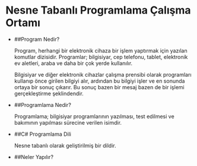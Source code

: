 # Nesne Tabanlı Programlama Çalışma Ortamı

- ##Program Nedir?
 
  Program, herhangi bir elektronik cihaza bir işlem yaptırmak için yazılan komutlar dizisidir.
  Programlar; bilgisiyar, cep telefonu, tablet, elektronik ev aletleri, araba ve daha bir çok yerde kullanılır.
  
  Bilgisiyar ve diğer elektronik cihazlar çalışma prensibi olarak programları kullanıp önce girilen bilgiyi alır, ardından bu bilgiyi işler ve en sonunda ortaya bir sonuç çıkarır.
  Bu sonuç bazen bir mesaj bazen de bir işlemi gerçekleştirme şeklindendir.
  
- ##Programlama Nedir?

  Programlama; bilgisiyar programlarının yazılması, test edilmesi ve bakımının yapılması sürecine verilen isimdir.
  
- ##C# Programlama Dili

  Nesne tabanlı olarak geliştirilmiş bir dildir.
 
- ##Neler Yapılır?
